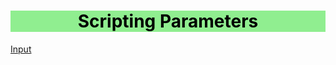 <center style="background-color:lightgreen">
    <h1 style="color:black"> 
        Scripting Parameters
    </h1>
</center>

[Input](input2.sh)